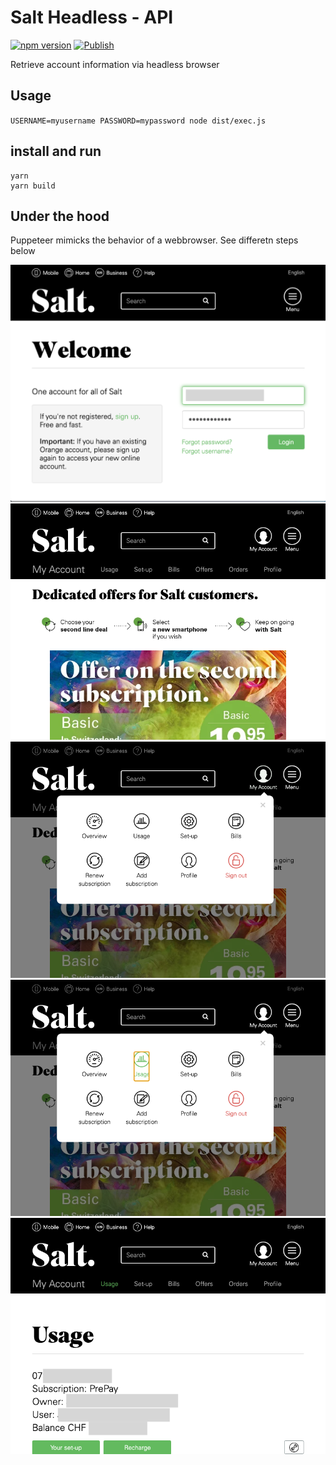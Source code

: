 # Salt Headless - API

[![npm version](https://img.shields.io/npm/v/salt-headless.svg)](https://www.npmjs.com/package/salt-headless)
[![Publish](https://github.com/Nexysweb/salt-headless/actions/workflows/publish.yml/badge.svg)](https://github.com/Nexysweb/salt-headless/actions/workflows/publish.yml)

Retrieve account information via headless browser

## Usage

`USERNAME=myusername PASSWORD=mypassword node dist/exec.js`

## install and run

```
yarn
yarn build
```

## Under the hood

Puppeteer mimicks the behavior of a webbrowser. See differetn steps below

![](./assets-readme/t0.png)
![](./assets-readme/t1.png)
![](./assets-readme/t2.png)
![](./assets-readme/t3.png)
![](./assets-readme/t4.png)

